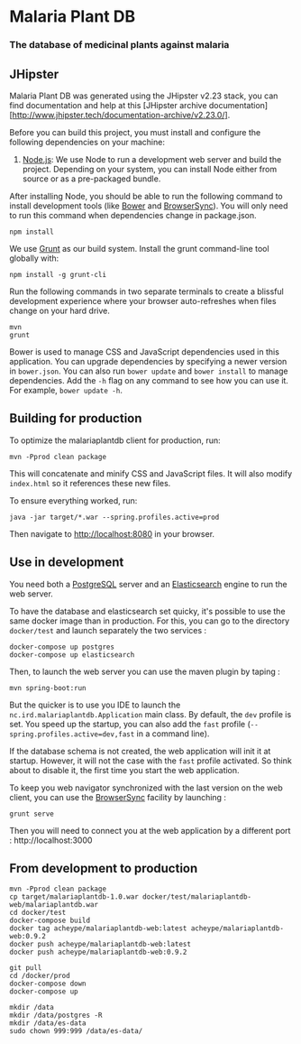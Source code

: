 # Malaria Plant DB

### The database of medicinal plants against malaria

## JHipster 
Malaria Plant DB was generated using the JHipster v2.23 stack, you can find documentation and help at this
[JHipster archive documentation][http://www.jhipster.tech/documentation-archive/v2.23.0/].

Before you can build this project, you must install and configure the following dependencies on your machine:

1. [Node.js][]: We use Node to run a development web server and build the project.
   Depending on your system, you can install Node either from source or as a pre-packaged bundle.

After installing Node, you should be able to run the following command to install development tools (like
[Bower][] and [BrowserSync][]). You will only need to run this command when dependencies change in package.json.

    npm install

We use [Grunt][] as our build system. Install the grunt command-line tool globally with:

    npm install -g grunt-cli

Run the following commands in two separate terminals to create a blissful development experience where your browser
auto-refreshes when files change on your hard drive.

    mvn
    grunt

Bower is used to manage CSS and JavaScript dependencies used in this application. You can upgrade dependencies by
specifying a newer version in `bower.json`. You can also run `bower update` and `bower install` to manage dependencies.
Add the `-h` flag on any command to see how you can use it. For example, `bower update -h`.

## Building for production

To optimize the malariaplantdb client for production, run:

    mvn -Pprod clean package

This will concatenate and minify CSS and JavaScript files. It will also modify `index.html` so it references
these new files.

To ensure everything worked, run:

    java -jar target/*.war --spring.profiles.active=prod

Then navigate to [http://localhost:8080](http://localhost:8080) in your browser.

## Use in development

You need both a [PostgreSQL][] server and an [Elasticsearch][] engine to run the web server.

To have the database and elasticsearch set quicky, it's possible to use the same docker image than in production. For 
this, you can go to the directory `docker/test` and launch separately the two services :

    docker-compose up postgres
    docker-compose up elasticsearch
    
Then, to launch the web server you can use the maven plugin by taping :
    
    mvn spring-boot:run

But the quicker is to use you IDE to launch the `nc.ird.malariaplantdb.Application` main class. By default, the `dev` 
profile is set. You speed up the startup, you can also add the `fast` profile (`--spring.profiles.active=dev,fast` in a 
command line).

If the database schema is not created, the web application will init it at startup. However, it will not the case with 
the `fast` profile activated. So think about to disable it, the first time you start the web application.

To keep you web navigator synchronized with the last version on the web client, you can use the [BrowserSync][] facility
by launching :

    grunt serve
    
Then you will need to connect you at the web application by a different port : http://localhost:3000

## From development to production

    mvn -Pprod clean package
    cp target/malariaplantdb-1.0.war docker/test/malariaplantdb-web/malariaplantdb.war
    cd docker/test
    docker-compose build
    docker tag acheype/malariaplantdb-web:latest acheype/malariaplantdb-web:0.9.2
    docker push acheype/malariaplantdb-web:latest
    docker push acheype/malariaplantdb-web:0.9.2
    
    git pull
    cd /docker/prod
    docker-compose down
    docker-compose up
    
    mkdir /data
    mkdir /data/postgres -R
    mkdir /data/es-data
    sudo chown 999:999 /data/es-data/
     
[JHipster]: https://jhipster.gitub.io/
[Node.js]: https://nodejs.org/
[Bower]: http://bower.io/
[Grunt]: http://gruntjs.com/
[BrowserSync]: http://www.browsersync.io/
[PostgreSQL]: https://www.postgresql.org/
[Elasticsearch]: https://www.elastic.co/
